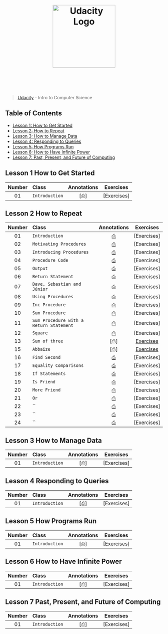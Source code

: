 <h1 align="center">
	<br>
	<img width="200" src="https://upload.wikimedia.org/wikipedia/commons/f/fd/Udacity_Logo.svg" alt="Udacity Logo">
	<br>
	<br>
	<br>
</h1>

> [Udacity](https://www.udacity.com/courses/cs101) - Intro to Computer Science

## Table of Contents

+ [Lesson 1: How to Get Started](#lesson-1-how-to-get-started)
+ [Lesson 2: How to Repeat](#lesson-2-how-to-repeat)
+ [Lesson 3: How to Manage Data](#lesson-3-how-to-manage-data)
+ [Lesson 4: Responding to Queries](#lesson-4-responding-to-queries)
+ [Lesson 5: How Programs Run](#lesson-5-how-programs-run)
+ [Lesson 6: How to Have Infinite Power](#lesson-6-how-to-have-infinite-power)
+ [Lesson 7: Past, Present, and Future of Computing](#lesson-7-past-present-and-future-of-computing)

## Lesson 1 How to Get Started

| Number | Class | Annotations | Exercises |
| :---: | :--- | :---: | :---: |
| 01 | `Introduction` | [⎙] | [Exercises] |

## Lesson 2 How to Repeat

| Number | Class | Annotations | Exercises |
| :---: | :--- | :---: | :---: |
| 01 | `Introduction` | [⎙](notes/lesson2-how-to-repeat/introduction.md) | [Exercises] |
| 02 | `Motivating Procedures` | [⎙](notes/lesson2-how-to-repeat/motivating-procedures.md) | [Exercises] |
| 03 | `Introducing Procedures` | [⎙](notes/lesson2-how-to-repeat/introducing-procedures.md) | [Exercises] |
| 04 | `Procedure Code` | [⎙](notes/lesson2-how-to-repeat/procedure-code.md) | [Exercises] |
| 05 | `Output` | [⎙](notes/lesson2-how-to-repeat/) | [Exercises] |
| 06 | `Return Statement` | [⎙](notes/lesson2-how-to-repeat/) | [Exercises] |
| 07 | `Dave, Sebastian and Júnior` | [⎙](notes/lesson2-how-to-repeat/) | [Exercises] |
| 08 | `Using Procedures` | [⎙](notes/lesson2-how-to-repeat/) | [Exercises] |
| 09 | `Inc Procedure` | [⎙](notes/lesson2-how-to-repeat/) | [Exercises] |
| 10 | `Sum Procedure` | [⎙](notes/lesson2-how-to-repeat/) | [Exercises] |
| 11 | `Sum Procedure with a Return Statement` | [⎙](notes/lesson2-how-to-repeat/) | [Exercises] |
| 12 | `Square` | [⎙](notes/lesson2-how-to-repeat/) | [Exercises] |
| 13 | `Sum of three` | [⎙] | [Exercises](exercises/lesson2-how-to-repeat/sum3.py) |
| 15 | `Abbaize` | [⎙] | [Exercises](exercises/lesson2-how-to-repeat/abbaize.py) |
| 16 | `Find Second` | [⎙](notes/lesson2-how-to-repeat/) | [Exercises] |
| 17 | `Equality Comparisons` | [⎙](notes/lesson2-how-to-repeat/) | [Exercises] |
| 18 | `If Statements` | [⎙](notes/lesson2-how-to-repeat/) | [Exercises] |
| 19 | `Is Friend` | [⎙](notes/lesson2-how-to-repeat/) | [Exercises] |
| 20 | `More Friend` | [⎙](notes/lesson2-how-to-repeat/) | [Exercises] |
| 21 | `Or` | [⎙](notes/lesson2-how-to-repeat/) | [Exercises] |
| 22 | `` | [⎙](notes/lesson2-how-to-repeat/) | [Exercises] |
| 23 | `` | [⎙](notes/lesson2-how-to-repeat/) | [Exercises] |
| 24 | `` | [⎙](notes/lesson2-how-to-repeat/) | [Exercises] |



## Lesson 3 How to Manage Data

| Number | Class | Annotations | Exercises |
| :---: | :--- | :---: | :---: |
| 01 | `Introduction` | [⎙] | [Exercises] |


## Lesson 4 Responding to Queries

| Number | Class | Annotations | Exercises |
| :---: | :--- | :---: | :---: |
| 01 | `Introduction` | [⎙] | [Exercises] |


## Lesson 5 How Programs Run

| Number | Class | Annotations | Exercises |
| :---: | :--- | :---: | :---: |
| 01 | `Introduction` | [⎙] | [Exercises] |


## Lesson 6 How to Have Infinite Power

| Number | Class | Annotations | Exercises |
| :---: | :--- | :---: | :---: |
| 01 | `Introduction` | [⎙] | [Exercises] |


## Lesson 7 Past, Present, and Future of Computing

| Number | Class | Annotations | Exercises |
| :---: | :--- | :---: | :---: |
| 01 | `Introduction` | [⎙] | [Exercises] |
